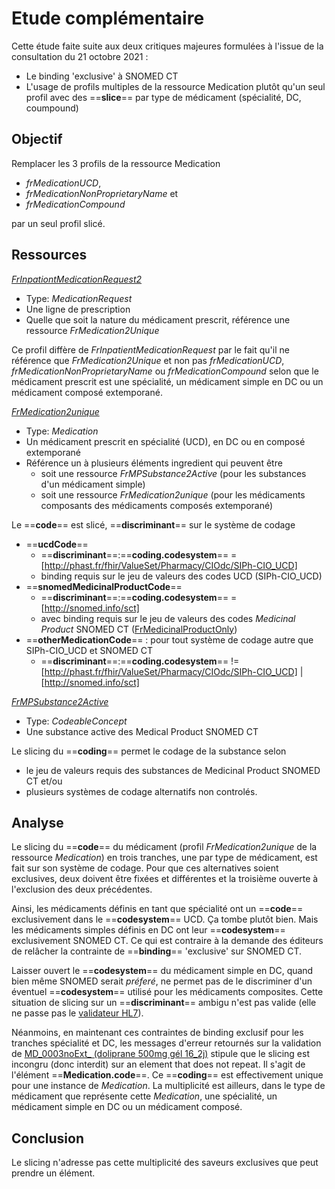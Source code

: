 # Etude complémentaire

Cette étude faite suite aux deux critiques majeures formulées à l'issue de la consultation du 21 octobre 2021 :

- Le binding 'exclusive' à SNOMED CT
- L'usage de profils multiples de la ressource Medication plutôt qu'un seul profil avec des ==**slice**== par type de médicament (spécialité, DC, coumpound)

## Objectif

Remplacer les 3 profils de la ressource Medication

- *frMedicationUCD*,
- *frMedicationNonProprietaryName* et
- *frMedicationCompound*

par un seul profil slicé.

## Ressources

[*FrInpationtMedicationRequest2*](StructureDefinition-FrInpationtMedicationRequest2.html)

- Type: *MedicationRequest*
- Une ligne de prescription
- Quelle que soit la nature du médicament prescrit, référence une ressource *FrMedication2Unique*

Ce profil diffère de *FrInpatientMedicationRequest* par le fait qu'il ne référence que *FrMedication2Unique* et non pas *frMedicationUCD*, *frMedicationNonProprietaryName* ou *frMedicationCompound* selon que le médicament prescrit est une spécialité, un médicament simple en DC ou un médicament composé extemporané.

[*FrMedication2unique*](StructureDefinition-FrMedication2unique.html)

- Type: *Medication*
- Un médicament prescrit en spécialité (UCD), en DC ou en composé extemporané
- Référence un à plusieurs éléments ingredient qui peuvent être
  - soit une ressource *FrMPSubstance2Active* (pour les substances d'un médicament simple)
  - soit une ressource *FrMedication2unique* (pour les médicaments composants des médicaments composés extemporané)

Le ==**code**== est slicé, ==**discriminant**== sur le système de codage

- ==**ucdCode**==
  - ==**discriminant**==:==**coding.codesystem**== = [http://phast.fr/fhir/ValueSet/Pharmacy/CIOdc/SIPh-CIO_UCD]
  - binding requis sur le jeu de valeurs des codes UCD (SIPh-CIO_UCD)
- ==**snomedMedicinalProductCode**==
  - ==**discriminant**==:==**coding.codesystem**== = [http://snomed.info/sct]
  - avec binding requis sur le jeu de valeurs des codes *Medicinal Product* SNOMED CT ([FrMedicinalProductOnly](ValueSet-FrMedicinalProductOnly.html))
- ==**otherMedicationCode**== : pour tout système de codage autre que SIPh-CIO_UCD et SNOMED CT
  - ==**discriminant**==:==**coding.codesystem**== != [http://phast.fr/fhir/ValueSet/Pharmacy/CIOdc/SIPh-CIO_UCD] | [http://snomed.info/sct]

[*FrMPSubstance2Active*](StructureDefinition-FrMPSubstance2Active.html)

- Type: *CodeableConcept*
- Une substance active des Medical Product SNOMED CT

Le slicing du ==**coding**== permet le codage de la substance selon

- le jeu de valeurs requis des substances de Medicinal Product SNOMED CT
  et/ou
- plusieurs systèmes de codage alternatifs non controlés.

## Analyse

Le slicing du ==**code**== du médicament (profil *FrMedication2unique* de la ressource *Medication*) en trois tranches, une par type de médicament, est fait sur son système de codage. Pour que ces alternatives soient exclusives, deux doivent être fixées et différentes et la troisième ouverte à l'exclusion des deux précédentes.

Ainsi, les médicaments définis en tant que spécialité ont un ==**code**== exclusivement dans le ==**codesystem**== UCD. Ça tombe plutôt bien.
Mais les médicaments simples définis en DC ont leur ==**codesystem**== exclusivement SNOMED CT. Ce qui est contraire à la demande des éditeurs de relâcher la contrainte de ==**binding**== 'exclusive' sur SNOMED CT.

Laisser ouvert le ==**codesystem**== du médicament simple en DC, quand bien même SNOMED serait *préferé*, ne permet pas de le discriminer d'un éventuel ==**codesystem**== utilisé pour les médicaments composites. Cette situation de slicing sur un ==**discriminant**== ambigu n'est pas valide (elle ne passe pas le [validateur HL7](https://confluence.hl7.org/display/FHIR/Using+the+FHIR+Validator#UsingtheFHIRValidator-Runningthevalidator)).

Néanmoins, en maintenant ces contraintes de binding exclusif pour les tranches spécialité et DC, les messages d'erreur retournés sur la validation de [MD_0003noExt_ (doliprane 500mg gél 16_2j)](Instances-14665.html) stipule que le slicing est incongru (donc interdit) sur an element that does not repeat. Il s'agit de l'élément ==**Medication.code**==. Ce ==**coding**== est effectivement unique pour une instance de *Medication*. La multiplicité est ailleurs, dans le type de médicament que représente cette *Medication*, une spécialité, un médicament simple en DC ou un médicament composé.

## Conclusion

Le slicing n'adresse pas cette multiplicité des saveurs exclusives que peut prendre un élément.
